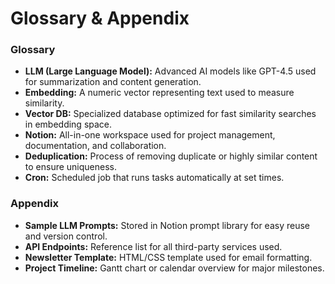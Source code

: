 # Glossary & Appendix

### Glossary

- **LLM (Large Language Model):** Advanced AI models like GPT-4.5 used for summarization and content generation.
- **Embedding:** A numeric vector representing text used to measure similarity.
- **Vector DB:** Specialized database optimized for fast similarity searches in embedding space.
- **Notion:** All-in-one workspace used for project management, documentation, and collaboration.
- **Deduplication:** Process of removing duplicate or highly similar content to ensure uniqueness.
- **Cron:** Scheduled job that runs tasks automatically at set times.

### Appendix

- **Sample LLM Prompts:** Stored in Notion prompt library for easy reuse and version control.
- **API Endpoints:** Reference list for all third-party services used.
- **Newsletter Template:** HTML/CSS template used for email formatting.
- **Project Timeline:** Gantt chart or calendar overview for major milestones.